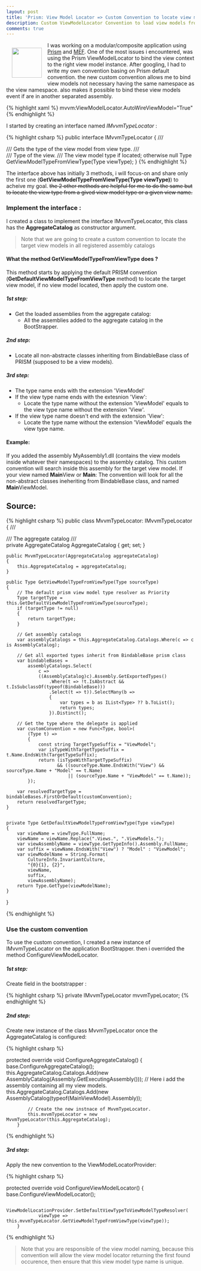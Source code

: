 ```yaml
---
layout: post
title: 'Prism: View Model Locator => Custom Convention to locate view models in separated assemblies'
description: Custom ViewModelLocator Convention to load view models from other assemblies without having the same namespace
comments: true
--- 
```


<img src="https://avatars3.githubusercontent.com/u/10503161?v=3" style="width:80px; float: left; margin: 15px;" /> I was working on a modular/composite application using [Prism][1] and [MEF][2]. 
One of the most issues i encountered, was using the Prism ViewModelLocator to bind the view context to the right view model instance. 
After googling, I had to write my own convention basing on Prism default convention. the new custom convention allows me to bind view models not necessary having the same namespace as the view namespace. also makes it possible to bind these view models event if are in another separated assembly. 

{% highlight xaml %}
	mvvm:ViewModelLocator.AutoWireViewModel="True"
{% endhighlight %}


I started by creating an interface named *IMvvmTypeLocator* : 

{% highlight csharp %}
public interface IMvvmTypeLocator
{
	/// <summary>
	/// Gets the type of the view model from view type.
	/// </summary>
	/// <param name="viewType">Type of the view.</param>
	/// <returns>The view model type if located; otherwise null</returns>
	Type GetViewModelTypeFromViewType(Type viewType);
}
{% endhighlight %}

The interface above has initially 3 methods, i will focus-on and share only the first one (**GetViewModelTypeFromViewType(Type viewType)**) to acheive my goal. <del>the 2 other methods are helpful for me to do the same but to locate the view type from a gived view model type or a given view name.</del>

### Implement the interface : 

I created a class to implement the interface IMvvmTypeLocator, this class has the **AggregateCatalog** as constructor argument. 
> Note that we are going to create a custom convention to locate the target view models in all registered assembly catalogs 

#### What the method GetViewModelTypeFromViewType does ? 
This method starts by applying the default PRISM convention (**GetDefaultViewModelTypeFromViewType** method) to locate the target view model, if no view model located, then apply the custom one.

##### 1st step: 
+ Get the loaded assemblies from the aggregate catalog: 
    + All the assemblies added to the aggregate catalog in the BootStrapper. 

##### 2nd step: 
+ Locate all non-abstracte classes inheriting from BindableBase class of PRISM (supposed to be a view models).

##### 3rd step: 
+ The type name ends with the extension 'ViewModel' 
+ If the view type name ends with the extesnion 'View':
    + Locate the type name without the extension 'ViewModel' equals to the view type name without the extension 'View'.
+ If the view type name doesn't end with the extension 'View':
    + Locate the type name without the extension 'ViewModel' equals the view type name. 

#### Example: 
If you added the assembly MyAssembly1.dll (contains the view models inside whatever their namespaces) to the assembly catalog. This custom convention will search inside this assembly for the target view model. 
If your view named **Main**View or **Main**:
The convention will look for all the non-abstract classes ineheriting from BindableBase class, and named **Main**ViewModel. 

## Source: 

{% highlight csharp %}
public class MvvmTypeLocator: IMvvmTypeLocator
{
	/// <summary>
	/// The aggregate catalog
	/// </summary>
	private AggregateCatalog AggregateCatalog { get; set; }

	public MvvmTypeLocator(AggregateCatalog aggregateCatalog)
	{
		this.AggregateCatalog = aggregateCatalog;
	}

	public Type GetViewModelTypeFromViewType(Type sourceType)
	{
		// The default prism view model type resolver as Priority 
		Type targetType = this.GetDefaultViewModelTypeFromViewType(sourceType);
		if (targetType != null)
		{
			return targetType;
		}

		// Get assembly catalogs
		var assemblyCatalogs = this.AggregateCatalog.Catalogs.Where(c => c is AssemblyCatalog);

		// Get all exported types inherit from BindableBase prism class
		var bindableBases =
			assemblyCatalogs.Select(
				c =>
				((AssemblyCatalog)c).Assembly.GetExportedTypes()
					.Where(t => !t.IsAbstract && t.IsSubclassOf(typeof(BindableBase)))
					.Select(t => t)).SelectMany(b =>
					{
						var types = b as IList<Type> ?? b.ToList();
						return types;
					}).Distinct();

		// Get the type where the delegate is applied
		var customConvention = new Func<Type, bool>(
			(Type t) =>
			{
				const string TargetTypeSuffix = "ViewModel";
				var isTypeWithTargetTypeSuffix = t.Name.EndsWith(TargetTypeSuffix);
				return (isTypeWithTargetTypeSuffix)
					   && ((sourceType.Name.EndsWith("View") && sourceType.Name + "Model" == t.Name)
						   || (sourceType.Name + "ViewModel" == t.Name));
			});

		var resolvedTargetType = bindableBases.FirstOrDefault(customConvention);
		return resolvedTargetType;
	}


	private Type GetDefaultViewModelTypeFromViewType(Type viewType)
	{
		var viewName = viewType.FullName;
		viewName = viewName.Replace(".Views.", ".ViewModels.");
		var viewAssemblyName = viewType.GetTypeInfo().Assembly.FullName;
		var suffix = viewName.EndsWith("View") ? "Model" : "ViewModel";
		var viewModelName = String.Format(
			CultureInfo.InvariantCulture,
			"{0}{1}, {2}",
			viewName,
			suffix,
			viewAssemblyName);
		return Type.GetType(viewModelName);
	}
}   

{% endhighlight %}

### Use the custom convention

To use the custom convention, I created a new instance of IMvvmTypeLocator on the application BootStrapper. then i overrided the method ConfigureViewModelLocator. 

##### 1st step:
Create field in the bootstrapper : 

{% highlight csharp %}
private IMvvmTypeLocator mvvmTypeLocator;
{% endhighlight %}

##### 2nd step: 
Create new instance of the class MvvmTypeLocator once the AggregateCatalog is configured: 

{% highlight csharp %}

 protected override void ConfigureAggregateCatalog()
        {
            base.ConfigureAggregateCatalog();
            this.AggregateCatalog.Catalogs.Add(new AssemblyCatalog(Assembly.GetExecutingAssembly()));
			// Here i add the assembly containing all my view models. 
            this.AggregateCatalog.Catalogs.Add(new AssemblyCatalog(typeof(MainViewModel).Assembly));
			
			// Create the new instnace of MvvmTypeLocator.
            this.mvvmTypeLocator = new MvvmTypeLocator(this.AggregateCatalog);
        }
{% endhighlight %}

##### 3rd step: 

Apply the new convention to the ViewModelLocatorProvider: 

{% highlight csharp %}

protected override void ConfigureViewModelLocator()
        {
            base.ConfigureViewModelLocator();

            ViewModelLocationProvider.SetDefaultViewTypeToViewModelTypeResolver(
                viewType => this.mvvmTypeLocator.GetViewModelTypeFromViewType(viewType));
        }
		
{% endhighlight %}


> Note that you are responsible of the view model naming, because this convention will allow the view model locator returning the first found occurence, then ensure that this view model type name is unique.


[1]: https://github.com/PrismLibrary/Prism
[2]: https://msdn.microsoft.com/en-us/library/dd460648(v=vs.110).aspx